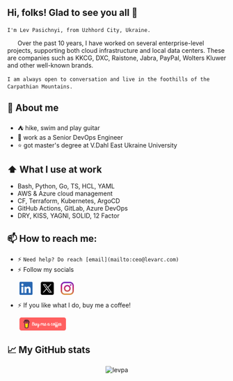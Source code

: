 ## Hi, folks! Glad to see you all 👋 

`I'm Lev Pasichnyi, from Uzhhord City, Ukraine. `

 &nbsp;&nbsp;&nbsp;&nbsp;&nbsp;&nbsp;Over the past 10 years, I have worked on several enterprise-level projects, supporting both cloud infrastructure and local data centers. These are companies such as KKCG, DXC, Raistone, Jabra, PayPal, Wolters Kluwer and other well-known brands.

`I am always open to conversation and live in the foothills of the Carpathian Mountains.`

## 📖 About me

- ⛺ hike, swim and play guitar
- 📆 work as a Senior DevOps Engineer
- ⭐ got master's degree at V.Dahl East Ukraine University

## ⬆ What I use at work

- Bash, Python, Go, TS, HCL, YAML
- AWS & Azure cloud management
- CF, Terraform, Kubernetes, ArgoCD
- GitHub Actions, GitLab, Azure DevOps
- DRY, KISS, YAGNI, SOLID, 12 Factor

## 📫 How to reach me:

- ⚡ `Need help? Do reach [email](mailto:ceo@levarc.com) `
- ⚡ Follow my socials


&nbsp;&nbsp;&nbsp;&nbsp;&nbsp;&nbsp; [<img src="https://raw.githubusercontent.com/levpa/levpa/main/socials/linkedin.png" height="30em" align="center" alt="LinkedIn" title="LinkedIn"/>](https://www.linkedin.com/in/levpa)
&nbsp;&nbsp;&nbsp; [<img src="https://raw.githubusercontent.com/levpa/levpa/main/socials/xlogo.png" height="30em" align="center" alt="X" title="X"/>](https://x.com/levapas)
&nbsp;&nbsp;&nbsp;[<img src="https://raw.githubusercontent.com/levpa/levpa/main/socials/instagram.svg" height="30em" align="center" alt="Instagram" title="Instagram"/>](https://www.instagram.com/lev.uzh)

- ⚡ If you like what I do, buy me a coffee!

&nbsp;&nbsp;&nbsp;&nbsp;&nbsp;&nbsp; [<img src="https://raw.githubusercontent.com/levpa/levpa/main/socials/bmc-red.png" height="30em" align="center" alt="Buy Me A Coffee" title="Buy Me A Coffee"/>](https://buymeacoffee.com/levpa)

## 📈 My GitHub stats
<p align="center"> <img src="https://github-readme-stats.vercel.app/api?username=levpa&show_icons=true&theme=merko" alt="levpa" />